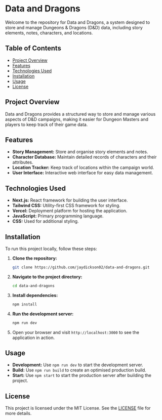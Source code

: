 # Data and Dragons

Welcome to the repository for Data and Dragons, a system designed to store and manage Dungeons & Dragons (D&D) data, including story elements, notes, characters, and locations.

## Table of Contents

- [Project Overview](#project-overview)
- [Features](#features)
- [Technologies Used](#technologies-used)
- [Installation](#installation)
- [Usage](#usage)
- [License](#license)

## Project Overview

Data and Dragons provides a structured way to store and manage various aspects of D&D campaigns, making it easier for Dungeon Masters and players to keep track of their game data.

## Features

- **Story Management:** Store and organise story elements and notes.
- **Character Database:** Maintain detailed records of characters and their attributes.
- **Location Tracker:** Keep track of locations within the campaign world.
- **User Interface:** Interactive web interface for easy data management.

## Technologies Used

- **Next.js:** React framework for building the user interface.
- **Tailwind CSS:** Utility-first CSS framework for styling.
- **Vercel:** Deployment platform for hosting the application.
- **JavaScript:** Primary programming language.
- **CSS:** Used for additional styling.

## Installation

To run this project locally, follow these steps:

1. **Clone the repository:**
   ```bash
   git clone https://github.com/jaydickson02/data-and-dragons.git
   ```

2. **Navigate to the project directory:**
   ```bash
   cd data-and-dragons
   ```

3. **Install dependencies:**
   ```bash
   npm install
   ```

4. **Run the development server:**
   ```bash
   npm run dev
   ```

5. Open your browser and visit `http://localhost:3000` to see the application in action.

## Usage

- **Development:** Use `npm run dev` to start the development server.
- **Build:** Use `npm run build` to create an optimised production build.
- **Start:** Use `npm start` to start the production server after building the project.

## License

This project is licensed under the MIT License. See the [LICENSE](LICENSE) file for more details.
